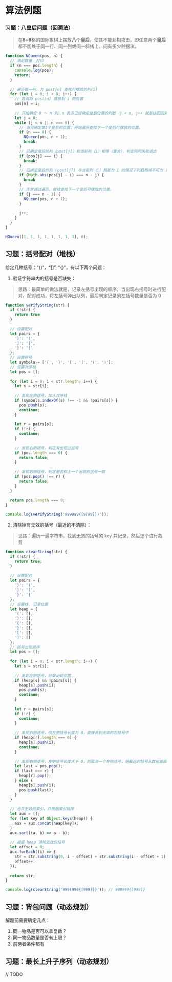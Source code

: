 算法例题
=========================

### 习题：八皇后问题（回溯法）

> 在**8**×**8**格的国际象棋上摆放**八**个**皇后**，使其不能互相攻击，即任意两个**皇后**都不能处于同一行、同一列或同一斜线上，问有多少种摆法。

```javascript
function NQueen(pos, n) {
  // 满足数量，打印
  if (n === pos.length) {
    console.log(pos);
    return;
  }
  
  // 遍历每一列，为 post[n] 查找可摆放的列(i)
  for (let i = 0; i < 8; i++) {
    // 尝试将 post[n] 摆放到 i 的位置
    pos[n] = i;
  
    // 开始确定 0 ～ n 列，n 表示已经确定皇后位置的列数（j < n, j++ 就是往回回溯已经确定位置的）
    let j = 0;
    while (j < n || n === 0) {
      // 当只确定第1个皇后的位置，开始遍历查找下一个皇后可摆放的位置。
      if (n === 0) {
        NQueen(pos, n + 1);
        break;
      }
      // 已确定皇后的列（post[j]）和当前列（i）相等（重合），判定同列失败退出
      if (pos[j] === i) {
        break;
      }
      // 已确定皇后的列 (post[j]) 与当前列（i）相差为 1 的情况下列数相减不可为 1（n - j），判定为斜角失败
      if (Math.abs(pos[j] - i) === n - j) {
        break
      }
      // 正常通过遍历，继续查找下一个皇后可摆放的位置。
      if (j === n - 1) {
        NQueen(pos, n + 1);
      }
      
      j++;
    }
  }
}

NQueen([1, 1, 1, 1, 1, 1, 1, 1], 0);
```

## 习题：括号配对（堆栈）

给定几种括号："()"，“[]”, "{}"，有以下两个问题：

1. 验证字符串内的括号是否缺失：

> 思路：最简单的做法就是，记录左括号出现的顺序，当出现右括号时进行配对，配对成功，将左括号弹出队列，最后判定记录的左括号数量是否为 0

```javascript
function verifyString(str) {
  if (!str) {
    return true
  }
  
  // 设置配对
  let pairs = {
    ')': '(',
    ']': '[',
    '}': '{'
  };
  // 设置符号
  let symbols = ['{', '}', '[', ']', '(', ')'];
  // 设置次序栈
  let pos = [];
  
  for (let i = 0; i < str.length; i++) {
    let s = str[i];
    
    // 发现左侧括号，加入次序栈
    if (symbols.indexOf(s) !== -1 && !pairs[s]) {
      pos.push(s);
      continue;
    }
  
    let r = pairs[s];
    if (!r) {
      continue;
    }
  
    // 发现右侧括号，判定有出现过括号
    if (pos.length === 0) {
      return false;
    }
    
    // 发现右侧括号，判定是否和上一个出现的括号一致
    if (pos.pop() !== r) {
      return false;
    }
  }
  
  return pos.length === 0;
}

console.log(verifyString('999999{[9(99]})'));
```

2. 清除掉有无效的括号（最近的不清除）：

> 思路：遍历一遍字符串，找到无效的括号的 key 并记录，然后逐个进行裁剪

```javascript
function clearString(str) {
  if (!str) {
    return true;
  }
  
  // 设置配对
  let pairs = {
    ')': '(',
    ']': '[',
    '}': '{'
  };
  // 设置栈, 记录位置
  let heap = {
    '(': [],
    ')': [],
    '{': [],
    '}': [],
    '[': [],
    ']': []
  };
  // 括号出现顺序
  let pos = [];
  
  for (let i = 0; i < str.length; i++) {
    let s = str[i];
    
    // 发现左侧括号，记录出现位置
    if (heap[s] && !pairs[s]) {
      heap[s].push(i);
      pos.push(s);
      continue;
    }
    
    let r = pairs[s];
    if (!r) {
      continue;
    }
    
    // 发现右侧括号，但左侧括号长度为 0，直接丢到无效的右括号中
    if (heap[r].length === 0) {
      heap[s].push(i);
      continue;
    }
    
    // 发现右侧括号，左侧括号长度大于 0，则抵消一个左侧括号，把最近的括号从数组底部弹出，
    let last = pos.pop();
    if (last === r) {
      heap[r].pop();
    } else {
      heap[s].push(i);
      pos.push(last);
    }
  }
  
  // 合并无效的索引，并根据索引排序
  let aux = [];
  for (let key of Object.keys(heap)) {
    aux = aux.concat(heap[key]);
  }
  aux.sort((a, b) => a - b);
  
  // 根据 heap 清除无效的括号
  let offset = 0;
  aux.forEach((i) => {
    str = str.substring(0, i - offset) + str.substring(i - offset + 1);
    offset++;
  });
  
  return str;
}

console.log(clearString('999(999{[999)]}')); // 999999{[999]}
```

## 习题：背包问题（动态规划）

解题前需要确定几点：

1. 同一物品是否可以拿复数？
2. 同一物品数量是否有上限？
3. 前两者条件都有



## 习题：最长上升子序列（动态规划）

// TODO
